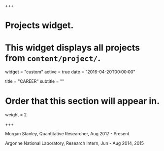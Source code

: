 +++
# Projects widget.
# This widget displays all projects from `content/project/`.
widget = "custom"
active = true
date = "2016-04-20T00:00:00"

title = "CAREER"
subtitle = ""

# Order that this section will appear in.
weight = 2

+++

Morgan Stanley, Quantitative Researcher, Aug 2017 - Present

Argonne National Laboratory, Research Intern, Jun - Aug 2014, 2015













